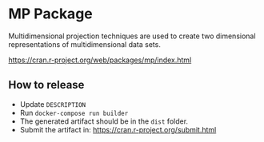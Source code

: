 # MP Package

Multidimensional projection techniques are used to create two dimensional representations of multidimensional data sets.

https://cran.r-project.org/web/packages/mp/index.html

## How to release

- Update `DESCRIPTION`
- Run `docker-compose run builder`
- The generated artifact should be in the `dist` folder.
- Submit the artifact in: https://cran.r-project.org/submit.html
